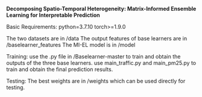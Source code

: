 **Decomposing Spatio-Temporal Heterogeneity: Matrix-Informed Ensemble Learning for Interpretable Prediction**

Basic Requirements:
python=3.7.10
torch>=1.9.0

The two datasets are in /data
The output features of base learners are in /baselearner_features
The MI-EL model is in /model

Training:
use the .py file in /Baselearner-master to train and obtain the outputs of the three base learners.
use main_traffic.py and main_pm25.py to train and obtain the final prediction results.

Testing:
The best weights are in /weights which can be used directly for testing.
